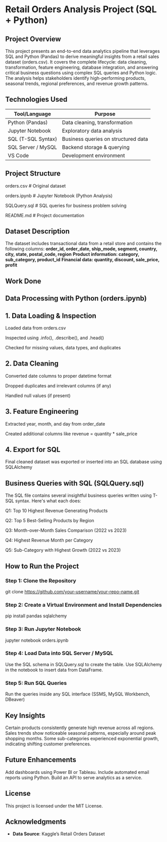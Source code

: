 # Retail Orders Analysis Project (SQL + Python)
## Project Overview
This project presents an end-to-end data analytics pipeline that leverages SQL and Python (Pandas) to derive meaningful insights from a retail sales dataset (orders.csv). It covers the complete lifecycle: data cleaning, transformation, feature engineering, database integration, and answering critical business questions using complex SQL queries and Python logic.
The analysis helps stakeholders identify high-performing products, seasonal trends, regional preferences, and revenue growth patterns.

## Technologies Used
| Tool/Language      | Purpose                             |
| ------------------ | ----------------------------------- |
| Python (Pandas)    | Data cleaning, transformation       |
| Jupyter Notebook   | Exploratory data analysis           |
| SQL (T-SQL Syntax) | Business queries on structured data |
| SQL Server / MySQL | Backend storage & querying          |
| VS Code            | Development environment             |

## Project Structure
   orders.csv            # Original dataset
   
   orders.ipynb          # Jupyter Notebook (Python Analysis)
   
   SQLQuery.sql          # SQL queries for business problem solving
   
   README.md             # Project documentation

## Dataset Description
The dataset includes transactional data from a retail store and contains the following columns:
**order_id, order_date, ship_mode, segment, country, city, state, postal_code, region**
**Product information: category, sub_category, product_id**
**Financial data: quantity, discount, sale_price, profit**

## Work Done
## Data Processing with Python (orders.ipynb)
## 1. Data Loading & Inspection
   
   Loaded data from orders.csv
   
   Inspected using .info(), .describe(), and .head()
   
   Checked for missing values, data types, and duplicates


## 2. Data Cleaning
   
   Converted date columns to proper datetime format
   
   Dropped duplicates and irrelevant columns (if any)
   
   Handled null values (if present)


## 3. Feature Engineering
   
   Extracted year, month, and day from order_date
   
   Created additional columns like revenue = quantity * sale_price
   

## 4. Export for SQL
   
   Final cleaned dataset was exported or inserted into an SQL database using SQLAlchemy
   

## Business Queries with SQL (SQLQuery.sql)
The SQL file contains several insightful business queries written using T-SQL syntax. Here's what each does:

Q1: Top 10 Highest Revenue Generating Products

Q2: Top 5 Best-Selling Products by Region

Q3: Month-over-Month Sales Comparison (2022 vs 2023)

Q4: Highest Revenue Month per Category

Q5: Sub-Category with Highest Growth (2022 vs 2023)

## How to Run the Project
### Step 1: Clone the Repository
  git clone https://github.com/your-username/your-repo-name.git

### Step 2: Create a Virtual Environment and Install Dependencies
  pip install pandas sqlalchemy

### Step 3: Run Jupyter Notebook
  jupyter notebook orders.ipynb

### Step 4: Load Data into SQL Server / MySQL
  Use the SQL schema in SQLQuery.sql to create the table.
  Use SQLAlchemy in the notebook to insert data from DataFrame.
  
### Step 5: Run SQL Queries
  Run the queries inside any SQL interface (SSMS, MySQL Workbench, DBeaver)

## Key Insights
  Certain products consistently generate high revenue across all regions.
  Sales trends show noticeable seasonal patterns, especially around peak shopping months.
  Some sub-categories experienced exponential growth, indicating shifting customer preferences.
  
## Future Enhancements
  Add dashboards using Power BI or Tableau.
  Include automated email reports using Python.
  Build an API to serve analytics as a service.

## License
  This project is licensed under the MIT License.

## Acknowledgments
- **Data Source**: Kaggle’s Retail Orders Dataset
